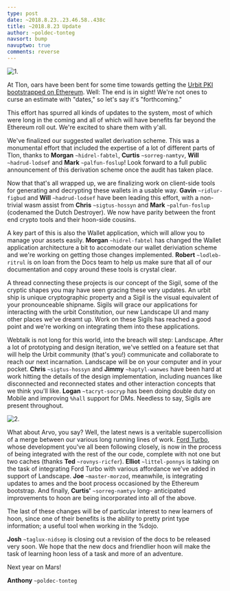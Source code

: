 ```yaml
---
type: post
date: ~2018.8.23..23.46.58..438c
title: ~2018.8.23 Update
author: ~poldec-tonteg
navsort: bump
navuptwo: true
comments: reverse
---
```


![1.](https://media.urbit.org/fora/updates/2018.8.23-update-1.jpeg)

At Tlon, oars have been bent for some time towards getting the [Urbit PKI 
bootstrapped on Ethereum](https://urbit.org/blog/2017.9-eth/). Well: 
The end is in sight! We're not ones to curse an estimate with "dates," so let's 
say it's "forthcoming." 

This effort has spurred all kinds of updates to the system, most of which 
were long in the coming and all of which will have benefits far beyond the 
Ethereum roll out. We're excited to share them with y'all.

We've finalized our suggested wallet derivation scheme. This was a monumental 
effort that included the expertise of a lot of different parts of Tlon, 
thanks to **Morgan** `~hidrel-fabtel`, **Curtis** `~sorreg-namtyv`, **Will** 
`~hadrud-lodsef` and **Mark** `~palfun-foslup`! Look forward to a full public 
announcement of this derivation scheme once the audit has taken place.  

Now that that's all wrapped up, we are finalizing work on client-side tools 
for generating and decrypting these wallets in a usable way. **Gavin** `~ridlur-figbud` and **Will** `~hadrud-lodsef` 
have been leading this effort, with a non-trivial wasm assist from **Chris** `~sigtus-hossyn` and 
**Mark** `~palfun-foslup` (codenamed the Dutch Destroyer). We now have parity between the front 
end crypto tools and their hoon-side cousins.  

A key part of this is also the Wallet application, which will allow you to 
manage your assets easily. **Morgan** `~hidrel-fabtel` has changed the Wallet 
application architecture a bit to accomodate our wallet deriviation scheme and 
we're working on getting those changes implemented. **Robert** `~lodleb-ritrul` 
is on loan from the Docs team to help us make sure that all of our documentation 
and copy around these tools is crystal clear.  

A thread connecting these projects is our concept of the Sigil, some of the 
cryptic shapes you may have seen gracing these very updates. An urbit ship is 
unique cryptographic property and a Sigil is the visual equivalent of your 
pronounceable shipname. Sigils will grace our applications for interacting 
with the urbit Constitution, our new Landscape UI and many other places we've 
dreamt up. Work on these Sigils has reached a good point and we're working on 
integrating them into these applications.  

Webtalk is not long for this world, into the breach will step: Landscape. 
After a lot of prototyping and design iteration, we've settled on a feature 
set that will help the Urbit community (that's you!) communicate and 
collaborate to reach our next incarnation. Landscape will be on your computer 
and in your pocket. **Chris** `~sigtus-hossyn` and **Jimmy** `~haptyl-wanwes` have been hard at work hitting the 
details of the design implementation, including nuances like 
disconnected and reconnected states and other interaction concepts that we 
think you'll like. **Logan** `~tacryt-socryp` has been doing double duty on 
Mobile and improving `%hall` support for DMs. Needless to say, Sigils are 
present throughout.  

![2.](https://media.urbit.org/fora/updates/2018.8.23-update-2.jpg)

What about Arvo, you say? Well, the latest news is a veritable supercollision 
of a merge between our various long running lines of work. [Ford Turbo](https://fora.urbit.org/proposals/posts/~2018.3.15..04.24.35..a47f~/), whose 
development you've all been following closely, is now in the process of being 
integrated with the rest of the our code, complete with not one but two caches (thanks 
**Ted** `~rovnys-ricfer`). **Elliot** `~littel-ponnys` is taking on the task of 
integrating Ford Turbo with various affordance we've added in support of 
Landscape. **Joe** `~master-morzod`, meanwhile, is integrating updates to ames and the boot 
process occasioned by the Ethereum bootstrap. And finally, **Curtis'** `~sorreg-namtyv` long-
anticipated improvements to hoon are being incorporated into all of the above.  

The last of these changes will be of particular interest to new learners of 
hoon, since one of their benefits is the ability to pretty print type 
information; a useful tool when working in the %dojo.

**Josh** `~taglux-nidsep` is closing out a revision of the docs to be released very soon. We 
hope that the new docs and friendlier hoon will make the task of learning hoon less 
of a task and more of an adventure. 

Next year on Mars!

**Anthony** `~poldec-tonteg`


